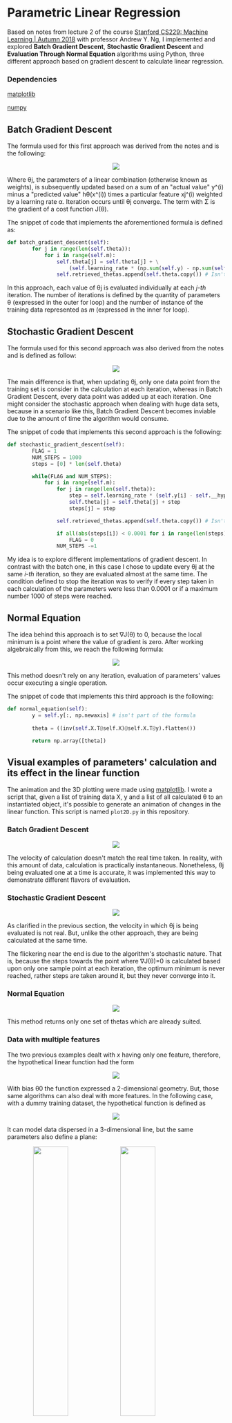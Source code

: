 # Parametric Linear Regression

Based on notes from lecture 2 of the course [Stanford CS229: Machine Learning | Autumn 2018](https://www.youtube.com/watch?v=jGwO_UgTS7I&list=PLoROMvodv4rMiGQp3WXShtMGgzqpfVfbU) with professor Andrew Y. Ng, I implemented and explored **Batch Gradient Descent**, **Stochastic Gradient Descent** and **Evaluation Through Normal Equation** algorithms using Python, three different approach based on gradient descent to calculate linear regression.

### Dependencies 
[matplotlib](https://github.com/matplotlib/)

[numpy](https://github.com/numpy)

## Batch Gradient Descent
The formula used for this first approach was derived from the notes and is the following:

<p align="center"><img src="http://www.sciweavers.org/download/Tex2Img_1615042970.png"></p>

Where θj, the parameters of a linear combination (otherwise known as weights), is subsequently updated based on a sum of an "actual value" y^(i) minus a "predicted value" hθ(x^(i)) times a particular feature xj^(i) weighted by a learning rate α. Iteration occurs until θj converge. The term with Σ is the gradient of a cost function J(θ).


The snippet of code that implements the aforementioned formula is defined as:

```python
def batch_gradient_descent(self):
        for j in range(len(self.theta)):
            for i in range(self.m):
                self.theta[j] = self.theta[j] + \
                    (self.learning_rate * (np.sum(self.y) - np.sum(self.X * self.theta)) * self.X[i][j])
                self.retrieved_thetas.append(self.theta.copy()) # Isn't part of the formula
```

In this approach, each value of θj is evaluated individually at each *j-th* iteration. The number of iterations is defined by the quantity of parameters θ (expressed in the outer for loop) and the number of instance of the training data represented as *m* (expressed in the inner for loop).

## Stochastic Gradient Descent
The formula used for this second approach was also derived from the notes and is defined as follow:

<p align="center"><img src="http://www.sciweavers.org/download/Tex2Img_1615044029.png"></p>

The main difference is that, when updating θj, only one data point from the training set is consider in the calculation at each iteration, whereas in Batch Gradient Descent, every data point was added up at each iteration. One might consider the stochastic approach when dealing with huge data sets, because in a scenario like this, Batch Gradient Descent becomes inviable due to the amount of time the algorithm would consume.

The snippet of code that implements this second approach is the following:

```python
def stochastic_gradient_descent(self):
        FLAG = 1
        NUM_STEPS = 1000
        steps = [0] * len(self.theta)

        while(FLAG and NUM_STEPS):
            for i in range(self.m):
                for j in range(len(self.theta)):
                    step = self.learning_rate * (self.y[i] - self.__hypothesis(self.X[i])) * self.X[i][j]
                    self.theta[j] = self.theta[j] + step
                    steps[j] = step

                self.retrieved_thetas.append(self.theta.copy()) # Isn't part of the formula

                if all(abs(steps[i]) < 0.0001 for i in range(len(steps))):
                    FLAG = 0
                NUM_STEPS -=1
```

My idea is to explore different implementations of gradient descent. In contrast with the batch one, in this case I chose to update every θj at the same *i-th* iteration, so they are evaluated almost at the same time. The condition defined to stop the iteration was to verify if every step taken in each calculation of the parameters were less than 0.0001 or if a maximum number 1000 of steps were reached.

## Normal Equation
The idea behind this approach is to set ∇J(θ) to 0, because the local minimum is a point where the value of gradient is zero. After working algebraically from this, we reach the following formula:

<p align="center"><img src="http://www.sciweavers.org/download/Tex2Img_1615376864.png"></p>

This method doesn't rely on any iteration, evaluation of parameters' values occur executing a single operation.

The snippet of code that implements this third approach is the following:

```python
def normal_equation(self):
        y = self.y[:, np.newaxis] # isn't part of the formula
        
        theta = ((inv(self.X.T@self.X)@self.X.T@y).flatten())

        return np.array([theta])
```

## Visual examples of parameters' calculation and its effect in the linear function
The animation and the 3D plotting were made using [matplotlib](https://github.com/matplotlib/). I wrote a script that, given a list of training data X, y and a list of all calculated θ to an instantiated object, it's possible to generate an animation of changes in the linear function. This script is named ```plot2D.py``` in this repository.

### Batch Gradient Descent
<p align="center"><img src="https://user-images.githubusercontent.com/29299799/110643351-c5487300-8192-11eb-978b-9f441364457f.gif"></p>

The velocity of calculation doesn't match the real time taken. In reality, with this amount of data, calculation is practically instantaneous. Nonetheless, θj being evaluated one at a time is accurate, it was implemented this way to demonstrate different flavors of evaluation.

### Stochastic Gradient Descent
<p align="center"><img src="https://user-images.githubusercontent.com/29299799/110643352-c5e10980-8192-11eb-85ba-398fc08e52d0.gif"></p>

As clarified in the previous section, the velocity in which θj is being evaluated is not real. But, unlike the other approach, they are being calculated at the same time.

The flickering near the end is due to the algorithm's stochastic nature. That is, because the steps towards the point where ∇J(θ)=0 is calculated based upon only one sample point at each iteration, the optimum minimum is never reached, rather steps are taken around it, but they never converge into it.

### Normal Equation
<p align="center"><img src="https://user-images.githubusercontent.com/29299799/110643347-c4afdc80-8192-11eb-94f2-192884d53e4e.png"></p>

This method returns only one set of thetas which are already suited.

### Data with multiple features
The two previous examples dealt with *x* having only one feature, therefore, the hypothetical linear function had the form

<p align="center"><img src="http://www.sciweavers.org/download/Tex2Img_1615045196.png"></p>

With bias θ0 the function expressed a 2-dimensional geometry. But, those same algorithms can also deal with more features. In the following case, with a dummy training dataset, the hypothetical function is defined as

<p align="center"><img src="http://www.sciweavers.org/download/Tex2Img_1615045238.png"></p>

It can model data dispersed in a 3-dimensional line, but the same parameters also define a plane:

<div align="center">
        <img src="https://user-images.githubusercontent.com/29299799/110643241-a518b400-8192-11eb-8730-6af7e448a996.png" width="40%" height="40%" style="float:left;">
        <img src="https://user-images.githubusercontent.com/29299799/110643248-a8ac3b00-8192-11eb-93d9-94fc79fe98ba.png" width="40%" height="40%" style="float:left;">
</div>
